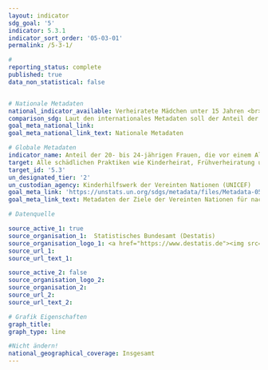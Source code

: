 ```yaml
---
layout: indicator
sdg_goal: '5'
indicator: 5.3.1
indicator_sort_order: '05-03-01'
permalink: /5-3-1/

#
reporting_status: complete
published: true
data_non_statistical: false


# Nationale Metadaten
national_indicator_available: Verheiratete Mädchen unter 15 Jahren <br> Verheiratete Mädchen unter 18 Jahren
comparison_sdg: Laut den internationales Metadaten soll der Anteil der Frauen im Alter von 20-24, die vor dem 15./18. Lebensjahr  verheiratet waren, angegeben werden. Dieser Indikator gibt den Anteil der Mädchen im Alter von 14/17 und jünger an, die verheiratet waren.
goal_meta_national_link:
goal_meta_national_link_text: Nationale Metadaten

# Globale Metadaten
indicator_name: Anteil der 20- bis 24-jährigen Frauen, die vor einem Alter von 15 oder 18 Jahren verheiratet oder in einer vergleichbaren Verbindung waren
target: Alle schädlichen Praktiken wie Kinderheirat, Frühverheiratung und Zwangsheirat sowie die Genitalverstümmelung bei Frauen und Mädchen beseitigen
target_id: '5.3'
un_designated_tier: '2'
un_custodian_agency: Kinderhilfswerk der Vereinten Nationen (UNICEF)
goal_meta_link: 'https://unstats.un.org/sdgs/metadata/files/Metadata-05-03-01.pdf'
goal_meta_link_text: Metadaten der Ziele der Vereinten Nationen für nachhaltige Entwicklung

# Datenquelle

source_active_1: true
source_organisation_1:  Statistisches Bundesamt (Destatis)
source_organisation_logo_1: <a href="https://www.destatis.de"><img src="https://g205sdgs.github.io/sdg-indicators/public/logos/destatis.png" alt="Logo Destatis" /></a>
source_url_1:
source_url_text_1:

source_active_2: false
source_organisation_logo_2:
source_organisation_2:
source_url_2:
source_url_text_2:

# Grafik Eigenschaften
graph_title:
graph_type: line

#Nicht ändern!
national_geographical_coverage: Insgesamt
---
```

